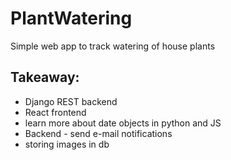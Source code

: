 # PlantWatering

Simple web app to track watering of house plants

## Takeaway:

- Django REST backend
- React frontend
- learn more about date objects in python and JS
- Backend - send e-mail notifications
- storing images in db
